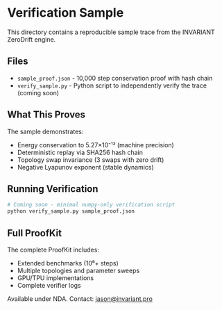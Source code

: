 # Verification Sample

This directory contains a reproducible sample trace from the INVARIANT ZeroDrift engine.

## Files

- `sample_proof.json` - 10,000 step conservation proof with hash chain
- `verify_sample.py` - Python script to independently verify the trace (coming soon)

## What This Proves

The sample demonstrates:
- Energy conservation to 5.27×10⁻¹³ (machine precision)
- Deterministic replay via SHA256 hash chain
- Topology swap invariance (3 swaps with zero drift)
- Negative Lyapunov exponent (stable dynamics)

## Running Verification

```python
# Coming soon - minimal numpy-only verification script
python verify_sample.py sample_proof.json
```

## Full ProofKit

The complete ProofKit includes:
- Extended benchmarks (10⁶+ steps)
- Multiple topologies and parameter sweeps
- GPU/TPU implementations
- Complete verifier logs

Available under NDA. Contact: jason@invariant.pro
